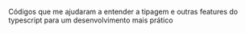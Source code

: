 Códigos que me ajudaram a entender a tipagem e outras features do typescript para um desenvolvimento mais prático
